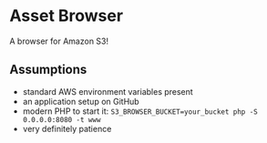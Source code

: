 # Asset Browser

A browser for Amazon S3!

## Assumptions

 * standard AWS environment variables present
 * an application setup on GitHub
 * modern PHP to start it: `S3_BROWSER_BUCKET=your_bucket php -S 0.0.0.0:8080 -t www`
 * very definitely patience


